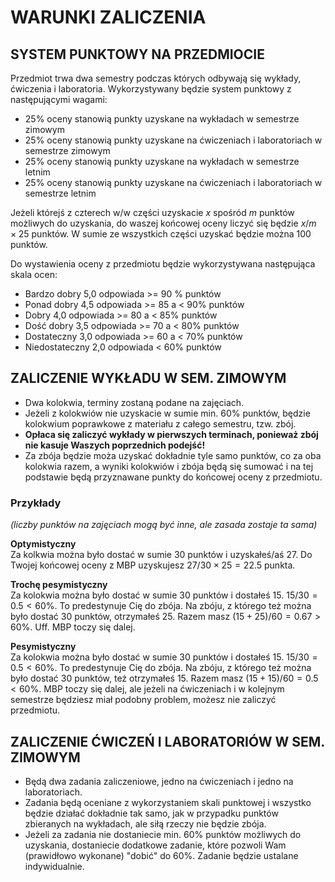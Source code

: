 # WARUNKI ZALICZENIA

## SYSTEM PUNKTOWY NA PRZEDMIOCIE

Przedmiot trwa dwa semestry podczas których odbywają się wykłady, ćwiczenia i laboratoria. Wykorzystywany będzie system punktowy z następującymi wagami:

- 25% oceny stanowią punkty uzyskane na wykładach w semestrze zimowym
- 25% oceny stanowią punkty uzyskane na ćwiczeniach i laboratoriach w semestrze zimowym
- 25% oceny stanowią punkty uzyskane na wykładach w semestrze letnim
- 25% oceny stanowią punkty uzyskane na ćwiczeniach i laboratoriach w semestrze letnim

Jeżeli którejś z czterech w/w części uzyskacie $x$ spośród $m$ punktów możliwych do uzyskania, do waszej końcowej oceny liczyć się będzie $x /m \times 25$ punktów. W sumie ze wszystkich części uzyskać będzie można 100 punktów.

Do wystawienia oceny z przedmiotu będzie wykorzystywana następująca skala ocen:

- Bardzo dobry 5,0 odpowiada >= 90 % punktów
- Ponad dobry 4,5 odpowiada >= 85 a < 90% punktów 
- Dobry 4,0 odpowiada >= 80 a < 85% punktów
- Dość dobry 3,5 odpowiada >= 70 a < 80% punktów 
- Dostateczny 3,0 odpowiada >= 60 a < 70% punktów 
- Niedostateczny 2,0 odpowiada < 60% punktów

## ZALICZENIE WYKŁADU W SEM. ZIMOWYM

- Dwa kolokwia, terminy zostaną podane na zajęciach.
- Jeżeli z kolokwiów nie uzyskacie w sumie min. 60% punktów, będzie kolokwium poprawkowe z materiału z całego semestru, tzw. zbój. 
- **Opłaca się zaliczyć wykłady w pierwszych terminach, ponieważ zbój nie kasuje Waszych poprzednich podejść!** 
- Za zbója będzie moża uzyskać dokładnie tyle samo punktów, co za oba kolokwia razem, a wyniki kolokwiów i zbója będą się sumować i na tej podstawie będą przyznawane punkty do końcowej oceny z przedmiotu. 

### Przykłady 

*(liczby punktów na zajęciach mogą być inne, ale zasada zostaje ta sama)*

**Optymistyczny**  
Za kolkwia można było dostać w sumie 30 punktów i uzyskałeś/aś 27. Do Twojej końcowej oceny z MBP uzyskujesz $27/30\times25 = 22.5$ punkta.

**Trochę pesymistyczny**  
Za kolokwia można było dostać w sumie 30 punktów i dostałeś 15. $15/30 = 0.5 < 60\%$. To predestynuje Cię do zbója. Na zbóju, z którego też można było dostać 30 punktów, otrzymałeś 25. Razem masz $(15 + 25) / 60 = 0.67 > 60\%$. Uff. MBP toczy się dalej.

**Pesymistyczny**  
Za kolokwia można było dostać w sumie 30 punktów i dostałeś 15. $15/30 = 0.5 < 60\%$. To predestynuje Cię do zbója. Na zbóju, z którego też można było dostać 30 punktów, też otrzymałeś 15. Razem masz $(15 + 15) / 60 = 0.5 < 60\%$. MBP toczy się dalej, ale jeżeli na ćwiczeniach i w kolejnym semestrze będziesz miał podobny problem, możesz nie zaliczyć przedmiotu. 

## ZALICZENIE ĆWICZEŃ I LABORATORIÓW W SEM. ZIMOWYM

- Będą dwa zadania zaliczeniowe, jedno na ćwiczeniach i jedno na laboratoriach.
- Zadania będą oceniane z wykorzystaniem skali punktowej i wszystko będzie działać dokładnie tak samo, jak w przypadku punktów zbieranych na wykładach, ale siłą rzeczy nie będzie zbója.
- Jeżeli za zadania nie dostaniecie min. 60% punktów możliwych do uzyskania, dostaniecie dodatkowe zadanie, które pozwoli Wam (prawidłowo wykonane) "dobić" do 60%. Zadanie będzie ustalane indywidualnie.
